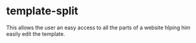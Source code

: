 # template-split
This allows the user an easy access to all the parts of a website hlping him easily edit the template.
